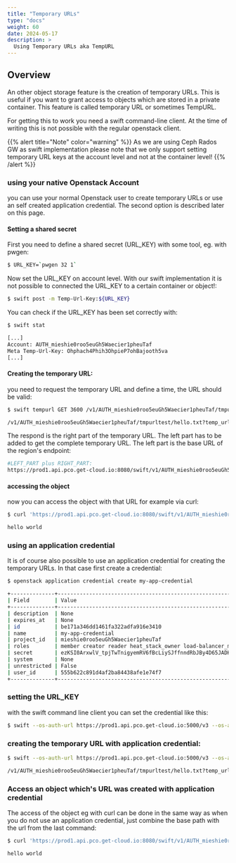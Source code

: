 ```yaml
---
title: "Temporary URLs"
type: "docs"
weight: 60
date: 2024-05-17
description: >
  Using Temporary URLs aka TempURL
---
```



## Overview

An other object storage feature is the creation of temporary URLs. This is useful if you want to grant access to objects which are stored in a private container. This feature is called temporary URL or sometimes TempURL.

For getting this to work you need a swift command-line client. At the time of writing this is not possible with the regular openstack client.

{{% alert title="Note" color="warning" %}}
As we are using Ceph Rados GW as swift implementation please note that we only support setting temporary URL keys at the account level and not at the container level!
{{% /alert %}}


### using your native Openstack Account

you can use your normal Openstack user to create temporary URLs or use an self created application credential. The second option is described later on this page.

#### Setting a shared secret

First you need to define a shared secret (URL_KEY) with some tool, eg. with pwgen:
```bash
$ URL_KEY=`pwgen 32 1`
```

Now set the URL_KEY on account level. With our swift implementation it is not possible to connected the URL_KEY to a certain container or object!:
```bash
$ swift post -m Temp-Url-Key:${URL_KEY}
```

You can check if the URL_KEY has been set correctly with:
```bash
$ swift stat

[...]
Account: AUTH_mieshie0roo5euGh5Waecier1pheuTaf
Meta Temp-Url-Key: Ohphach4Phih3OhpieP7ohBajooth5va
[...]
```

#### Creating the temporary URL:

you need to request the temporary URL and define a time, the URL should be valid:
```bash
$ swift tempurl GET 3600 /v1/AUTH_mieshie0roo5euGh5Waecier1pheuTaf/tmpurltest/hello.txt $URL_KEY --digest sha1

/v1/AUTH_mieshie0roo5euGh5Waecier1pheuTaf/tmpurltest/hello.txt?temp_url_sig=a6379958b77a31a729ec50d52b51b661e4637d4c&temp_url_expires=1715935469
```

The respond is the right part of the temporary URL. The left part has to be added to get the complete temporary URL. The left part is the base URL of the region's endpoint:
```bash
#LEFT_PART plus RIGHT_PART:
https://prod1.api.pco.get-cloud.io:8080/swift/v1/AUTH_mieshie0roo5euGh5Waecier1pheuTaf/tmpurltest/hello.txt?temp_url_sig=a6379958b77a31a729ec50d52b51b661e4637d4c&temp_url_expires=1715935469
```

#### accessing the object
now you can access the object with that URL for example via curl:
```bash
$ curl 'https://prod1.api.pco.get-cloud.io:8080/swift/v1/AUTH_mieshie0roo5euGh5Waecier1pheuTaf/tmpurltest/hello.txt?temp_url_sig=a6379958b77a31a729ec50d52b51b661e4637d4c&temp_url_expires=1715935469'

hello world
```

### using an application credential

It is of course also possible to use an application credential for creating the temporary URLs. In that case first create a credential:
```bash
$ openstack application credential create my-app-credential

+--------------+----------------------------------------------------------------------------------------+
| Field        | Value                                                                                  |
+--------------+----------------------------------------------------------------------------------------+
| description  | None                                                                                   |
| expires_at   | None                                                                                   |
| id           | be171a346dd1461fa322adfa916e3410                                                       |
| name         | my-app-credential                                                                      |
| project_id   | mieshie0roo5euGh5Waecier1pheuTaf                                                       |
| roles        | member creator reader heat_stack_owner load-balancer_member                            |
| secret       | ezKSI0ArxwlV_tpjTwTnigyemRV6fBcLiySJffnndRbJBy4D65JADHUMh3og9ErhLw2q35xzP4h-nE83SdWijQ |
| system       | None                                                                                   |
| unrestricted | False                                                                                  |
| user_id      | 555b622c891d4af2ba84438afe1e74f7                                                       |
+--------------+----------------------------------------------------------------------------------------+
```

### setting the URL_KEY
with the swift command line client you can set the credential like this:
```bash
$ swift --os-auth-url https://prod1.api.pco.get-cloud.io:5000/v3 --os-auth-type v3applicationcredential --os-application-credential-id be171a346dd1461fa322adfa916e3410 --os-application-credential-secret ezKSI0ArxwlV_tpjTwTnigyemRV6fBcLiySJffnndRbJBy4D65JADHUMh3og9ErhLw2q35xzP4h-nE83SdWijQ post -m "Temp-Url-Key:${URL_KEY}"
```

### creating the temporary URL with application credential:
```bash
$ swift --os-auth-url https://prod1.api.pco.get-cloud.io:5000/v3 --os-auth-type v3applicationcredential --os-application-credential-id be171a346dd1461fa322adfa916e3410 --os-application-credential-secret ezKSI0ArxwlV_tpjTwTnigyemRV6fBcLiySJffnndRbJBy4D65JADHUMh3og9ErhLw2q35xzP4h-nE83SdWijQ tempurl GET 600 /v1/AUTH_mieshie0roo5euGh5Waecier1pheuTaf/tmpurltest/hello.txt $URL_KEY --digest sha1

/v1/AUTH_mieshie0roo5euGh5Waecier1pheuTaf/tmpurltest/hello.txt?temp_url_sig=fbdc538b9f7bad904752399114ff6af70797f2c0&temp_url_expires=1715932839
```

### Access an object which's URL was created with application credential
The access of the object eg with curl can be done in the same way as when you do not use an application credential, just combine the base path with the url from the last command:
```bash
$ curl 'https://prod1.api.pco.get-cloud.io:8080/swift/v1/AUTH_mieshie0roo5euGh5Waecier1pheuTaf/tmpurltest/hello.txt?temp_url_sig=fbdc538b9f7bad904752399114ff6af70797f2c0&temp_url_expires=1715932839'

hello world
```
